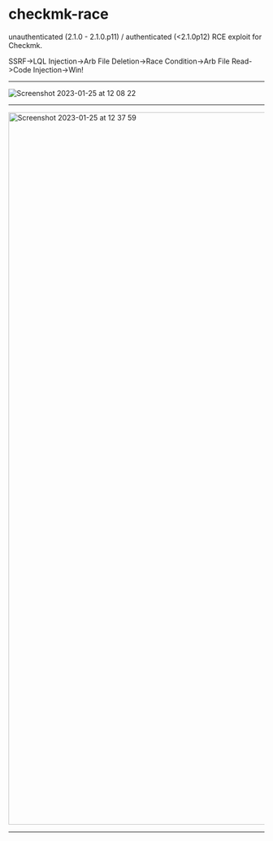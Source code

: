 # checkmk-race
unauthenticated (2.1.0 - 2.1.0.p11) / authenticated (&lt;2.1.0p12) RCE exploit for Checkmk.

SSRF->LQL Injection->Arb File Deletion->Race Condition->Arb File Read->Code Injection->Win!

------------------
![Screenshot 2023-01-25 at 12 08 22](https://user-images.githubusercontent.com/36970331/214548498-e642dd6c-d7a4-47ec-b37f-df5efcf34529.png)

------------------

<img width="1400" alt="Screenshot 2023-01-25 at 12 37 59" src="https://user-images.githubusercontent.com/36970331/214548508-ebebbb70-03fe-4caf-aac3-9126299fe98c.png">

------------------
